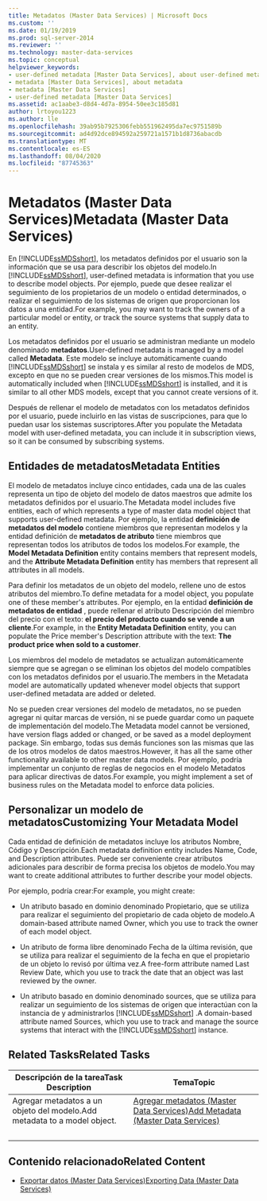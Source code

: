 ```yaml
---
title: Metadatos (Master Data Services) | Microsoft Docs
ms.custom: ''
ms.date: 01/19/2019
ms.prod: sql-server-2014
ms.reviewer: ''
ms.technology: master-data-services
ms.topic: conceptual
helpviewer_keywords:
- user-defined metadata [Master Data Services], about user-defined metadata
- metadata [Master Data Services], about metadata
- metadata [Master Data Services]
- user-defined metadata [Master Data Services]
ms.assetid: ac1aabe3-d8d4-4d7a-8954-50ee3c185d81
author: lrtoyou1223
ms.author: lle
ms.openlocfilehash: 39ab95b7925306febb551962495da7ec9751589b
ms.sourcegitcommit: ad4d92dce894592a259721a1571b1d8736abacdb
ms.translationtype: MT
ms.contentlocale: es-ES
ms.lasthandoff: 08/04/2020
ms.locfileid: "87745363"
---
```

# <a name="metadata-master-data-services"></a><span data-ttu-id="a596a-102">Metadatos (Master Data Services)</span><span class="sxs-lookup"><span data-stu-id="a596a-102">Metadata (Master Data Services)</span></span>
  <span data-ttu-id="a596a-103">En [!INCLUDE[ssMDSshort](../includes/ssmdsshort-md.md)], los metadatos definidos por el usuario son la información que se usa para describir los objetos del modelo.</span><span class="sxs-lookup"><span data-stu-id="a596a-103">In [!INCLUDE[ssMDSshort](../includes/ssmdsshort-md.md)], user-defined metadata is information that you use to describe model objects.</span></span> <span data-ttu-id="a596a-104">Por ejemplo, puede que desee realizar el seguimiento de los propietarios de un modelo o entidad determinados, o realizar el seguimiento de los sistemas de origen que proporcionan los datos a una entidad.</span><span class="sxs-lookup"><span data-stu-id="a596a-104">For example, you may want to track the owners of a particular model or entity, or track the source systems that supply data to an entity.</span></span>  
  
 <span data-ttu-id="a596a-105">Los metadatos definidos por el usuario se administran mediante un modelo denominado **metadatos**.</span><span class="sxs-lookup"><span data-stu-id="a596a-105">User-defined metadata is managed by a model called **Metadata**.</span></span> <span data-ttu-id="a596a-106">Este modelo se incluye automáticamente cuando [!INCLUDE[ssMDSshort](../includes/ssmdsshort-md.md)] se instala y es similar al resto de modelos de MDS, excepto en que no se pueden crear versiones de los mismos.</span><span class="sxs-lookup"><span data-stu-id="a596a-106">This model is automatically included when [!INCLUDE[ssMDSshort](../includes/ssmdsshort-md.md)] is installed, and it is similar to all other MDS models, except that you cannot create versions of it.</span></span>  
  
 <span data-ttu-id="a596a-107">Después de rellenar el modelo de metadatos con los metadatos definidos por el usuario, puede incluirlo en las vistas de suscripciones, para que lo puedan usar los sistemas suscriptores.</span><span class="sxs-lookup"><span data-stu-id="a596a-107">After you populate the Metadata model with user-defined metadata, you can include it in subscription views, so it can be consumed by subscribing systems.</span></span>  
  
## <a name="metadata-entities"></a><span data-ttu-id="a596a-108">Entidades de metadatos</span><span class="sxs-lookup"><span data-stu-id="a596a-108">Metadata Entities</span></span>  
 <span data-ttu-id="a596a-109">El modelo de metadatos incluye cinco entidades, cada una de las cuales representa un tipo de objeto del modelo de datos maestros que admite los metadatos definidos por el usuario.</span><span class="sxs-lookup"><span data-stu-id="a596a-109">The Metadata model includes five entities, each of which represents a type of master data model object that supports user-defined metadata.</span></span> <span data-ttu-id="a596a-110">Por ejemplo, la entidad **definición de metadatos del modelo** contiene miembros que representan modelos y la entidad definición de **metadatos de atributo** tiene miembros que representan todos los atributos de todos los modelos.</span><span class="sxs-lookup"><span data-stu-id="a596a-110">For example, the **Model Metadata Definition** entity contains members that represent models, and the **Attribute Metadata Definition** entity has members that represent all attributes in all models.</span></span>  
  
 <span data-ttu-id="a596a-111">Para definir los metadatos de un objeto del modelo, rellene uno de estos atributos del miembro.</span><span class="sxs-lookup"><span data-stu-id="a596a-111">To define metadata for a model object, you populate one of these member's attributes.</span></span> <span data-ttu-id="a596a-112">Por ejemplo, en la entidad **definición de metadatos de entidad** , puede rellenar el atributo Descripción del miembro del precio con el texto: **el precio del producto cuando se vende a un cliente**.</span><span class="sxs-lookup"><span data-stu-id="a596a-112">For example, in the **Entity Metadata Definition** entity, you can populate the Price member's Description attribute with the text: **The product price when sold to a customer**.</span></span>  
  
 <span data-ttu-id="a596a-113">Los miembros del modelo de metadatos se actualizan automáticamente siempre que se agregan o se eliminan los objetos del modelo compatibles con los metadatos definidos por el usuario.</span><span class="sxs-lookup"><span data-stu-id="a596a-113">The members in the Metadata model are automatically updated whenever model objects that support user-defined metadata are added or deleted.</span></span>  
  
 <span data-ttu-id="a596a-114">No se pueden crear versiones del modelo de metadatos, no se pueden agregar ni quitar marcas de versión, ni se puede guardar como un paquete de implementación del modelo.</span><span class="sxs-lookup"><span data-stu-id="a596a-114">The Metadata model cannot be versioned, have version flags added or changed, or be saved as a model deployment package.</span></span> <span data-ttu-id="a596a-115">Sin embargo, todas sus demás funciones son las mismas que las de los otros modelos de datos maestros.</span><span class="sxs-lookup"><span data-stu-id="a596a-115">However, it has all the same other functionality available to other master data models.</span></span> <span data-ttu-id="a596a-116">Por ejemplo, podría implementar un conjunto de reglas de negocios en el modelo Metadatos para aplicar directivas de datos.</span><span class="sxs-lookup"><span data-stu-id="a596a-116">For example, you might implement a set of business rules on the Metadata model to enforce data policies.</span></span>  
  
## <a name="customizing-your-metadata-model"></a><span data-ttu-id="a596a-117">Personalizar un modelo de metadatos</span><span class="sxs-lookup"><span data-stu-id="a596a-117">Customizing Your Metadata Model</span></span>  
 <span data-ttu-id="a596a-118">Cada entidad de definición de metadatos incluye los atributos Nombre, Código y Descripción.</span><span class="sxs-lookup"><span data-stu-id="a596a-118">Each metadata definition entity includes Name, Code, and Description attributes.</span></span> <span data-ttu-id="a596a-119">Puede ser conveniente crear atributos adicionales para describir de forma precisa los objetos de modelo.</span><span class="sxs-lookup"><span data-stu-id="a596a-119">You may want to create additional attributes to further describe your model objects.</span></span>  
  
 <span data-ttu-id="a596a-120">Por ejemplo, podría crear:</span><span class="sxs-lookup"><span data-stu-id="a596a-120">For example, you might create:</span></span>  
  
-   <span data-ttu-id="a596a-121">Un atributo basado en dominio denominado Propietario, que se utiliza para realizar el seguimiento del propietario de cada objeto de modelo.</span><span class="sxs-lookup"><span data-stu-id="a596a-121">A domain-based attribute named Owner, which you use to track the owner of each model object.</span></span>  
  
-   <span data-ttu-id="a596a-122">Un atributo de forma libre denominado Fecha de la última revisión, que se utiliza para realizar el seguimiento de la fecha en que el propietario de un objeto lo revisó por última vez.</span><span class="sxs-lookup"><span data-stu-id="a596a-122">A free-form attribute named Last Review Date, which you use to track the date that an object was last reviewed by the owner.</span></span>  
  
-   <span data-ttu-id="a596a-123">Un atributo basado en dominio denominado sources, que se utiliza para realizar un seguimiento de los sistemas de origen que interactúan con la instancia de y administrarlos [!INCLUDE[ssMDSshort](../includes/ssmdsshort-md.md)] .</span><span class="sxs-lookup"><span data-stu-id="a596a-123">A domain-based attribute named Sources, which you use to track and manage the source systems that interact with the [!INCLUDE[ssMDSshort](../includes/ssmdsshort-md.md)] instance.</span></span>  
  
## <a name="related-tasks"></a><span data-ttu-id="a596a-124">Related Tasks</span><span class="sxs-lookup"><span data-stu-id="a596a-124">Related Tasks</span></span>  
  
|<span data-ttu-id="a596a-125">Descripción de la tarea</span><span class="sxs-lookup"><span data-stu-id="a596a-125">Task Description</span></span>|<span data-ttu-id="a596a-126">Tema</span><span class="sxs-lookup"><span data-stu-id="a596a-126">Topic</span></span>|  
|----------------------|-----------|  
|<span data-ttu-id="a596a-127">Agregar metadatos a un objeto del modelo.</span><span class="sxs-lookup"><span data-stu-id="a596a-127">Add metadata to a model object.</span></span>|[<span data-ttu-id="a596a-128">Agregar metadatos &#40;Master Data Services&#41;</span><span class="sxs-lookup"><span data-stu-id="a596a-128">Add Metadata &#40;Master Data Services&#41;</span></span>](add-metadata-master-data-services.md)
|&nbsp;|&nbsp;|
  
## <a name="related-content"></a><span data-ttu-id="a596a-129">Contenido relacionado</span><span class="sxs-lookup"><span data-stu-id="a596a-129">Related Content</span></span>  
  
-   [<span data-ttu-id="a596a-130">Exportar datos &#40;Master Data Services&#41;</span><span class="sxs-lookup"><span data-stu-id="a596a-130">Exporting Data &#40;Master Data Services&#41;</span></span>](overview-exporting-data-master-data-services.md)  
  
  
